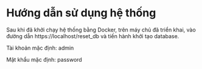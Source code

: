 # Hướng dẫn sử dụng hệ thống

Sau khi đã khởi chạy hệ thống bằng Docker, trên máy chủ đã triển khai, vào đường dẫn https://localhost/reset_db và tiến hành khởi tạo database.

Tài khoản mặc định: admin

Mật khẩu mặc định: password
